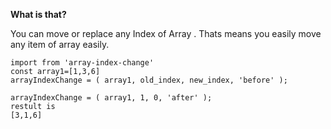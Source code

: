 **What is that?**

You can move or replace any Index of Array .
Thats means you easily move any item of array easily.

```
import from 'array-index-change'
const array1=[1,3,6]
arrayIndexChange = ( array1, old_index, new_index, 'before' );

arrayIndexChange = ( array1, 1, 0, 'after' );
restult is
[3,1,6]
```
